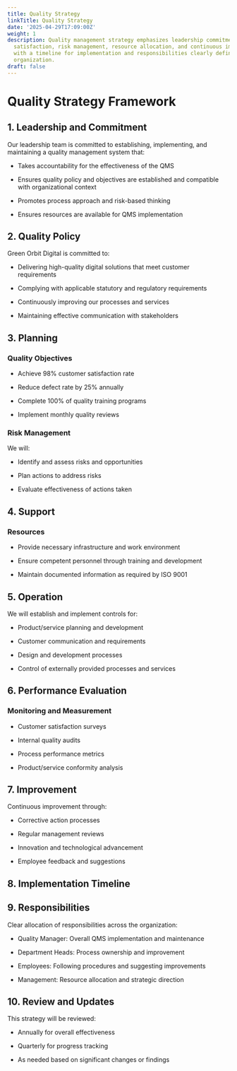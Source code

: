 ```yaml
---
title: Quality Strategy
linkTitle: Quality Strategy
date: '2025-04-29T17:09:00Z'
weight: 1
description: Quality management strategy emphasizes leadership commitment, customer
  satisfaction, risk management, resource allocation, and continuous improvement,
  with a timeline for implementation and responsibilities clearly defined across the
  organization.
draft: false
---
```



# Quality Strategy Framework

## 1. Leadership and Commitment

Our leadership team is committed to establishing, implementing, and maintaining a quality management system that:

- Takes accountability for the effectiveness of the QMS

- Ensures quality policy and objectives are established and compatible with organizational context

- Promotes process approach and risk-based thinking

- Ensures resources are available for QMS implementation

## 2. Quality Policy

Green Orbit Digital is committed to:

- Delivering high-quality digital solutions that meet customer requirements

- Complying with applicable statutory and regulatory requirements

- Continuously improving our processes and services

- Maintaining effective communication with stakeholders

## 3. Planning

### Quality Objectives

- Achieve 98% customer satisfaction rate

- Reduce defect rate by 25% annually

- Complete 100% of quality training programs

- Implement monthly quality reviews

### Risk Management

We will:

- Identify and assess risks and opportunities

- Plan actions to address risks

- Evaluate effectiveness of actions taken

## 4. Support

### Resources

- Provide necessary infrastructure and work environment

- Ensure competent personnel through training and development

- Maintain documented information as required by ISO 9001

## 5. Operation

We will establish and implement controls for:

- Product/service planning and development

- Customer communication and requirements

- Design and development processes

- Control of externally provided processes and services

## 6. Performance Evaluation

### Monitoring and Measurement

- Customer satisfaction surveys

- Internal quality audits

- Process performance metrics

- Product/service conformity analysis

## 7. Improvement

Continuous improvement through:

- Corrective action processes

- Regular management reviews

- Innovation and technological advancement

- Employee feedback and suggestions

## 8. Implementation Timeline

<!-- Unsupported block type: table -->

## 9. Responsibilities

Clear allocation of responsibilities across the organization:

- Quality Manager: Overall QMS implementation and maintenance

- Department Heads: Process ownership and improvement

- Employees: Following procedures and suggesting improvements

- Management: Resource allocation and strategic direction

## 10. Review and Updates

This strategy will be reviewed:

- Annually for overall effectiveness

- Quarterly for progress tracking

- As needed based on significant changes or findings